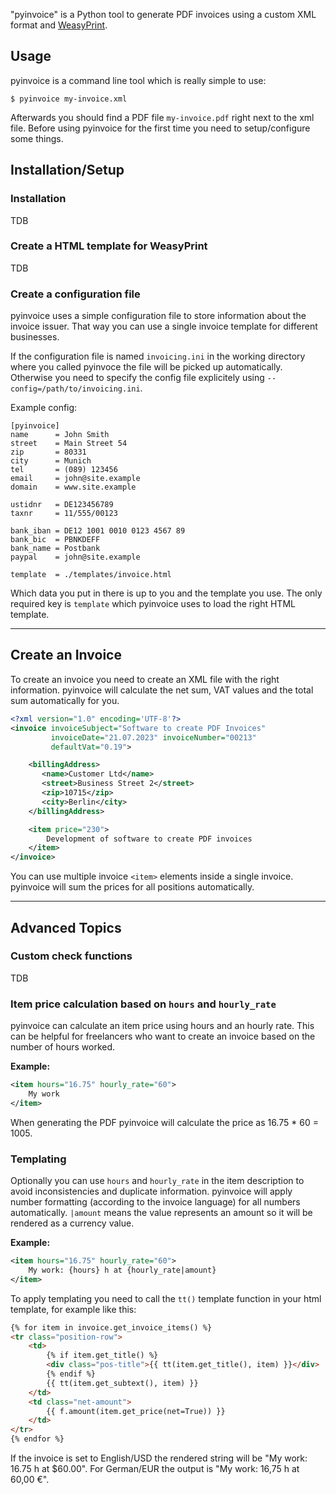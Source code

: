 "pyinvoice" is a Python tool to generate PDF invoices using a custom XML format and [WeasyPrint](https://weasyprint.org/).

## Usage

pyinvoice is a command line tool which is really simple to use:

```shell
$ pyinvoice my-invoice.xml
```

Afterwards you should find a PDF file `my-invoice.pdf` right next to the xml file.
Before using pyinvoice for the first time you need to setup/configure some things.

## Installation/Setup

### Installation

TDB

### Create a HTML template for WeasyPrint

TDB

### Create a configuration file

pyinvoice uses a simple configuration file to store information about the invoice issuer.
That way you can use a single invoice template for different businesses.

If the configuration file is named `invoicing.ini` in the working directory where you called
pyinvoce the file will be picked up automatically. Otherwise you need to specify the config
file explicitely using `--config=/path/to/invoicing.ini`.

Example config:

```
[pyinvoice]
name      = John Smith
street    = Main Street 54
zip       = 80331
city      = Munich
tel       = (089) 123456
email     = john@site.example
domain    = www.site.example

ustidnr   = DE123456789
taxnr     = 11/555/00123

bank_iban = DE12 1001 0010 0123 4567 89
bank_bic  = PBNKDEFF
bank_name = Postbank
paypal    = john@site.example

template  = ./templates/invoice.html
```

Which data you put in there is up to you and the template you use. The only required key is
`template` which pyinvoice uses to load the right HTML template.


---

## Create an Invoice

To create an invoice you need to create an XML file with the right information. pyinvoice will calculate the
net sum, VAT values and the total sum automatically for you.

```xml
<?xml version="1.0" encoding='UTF-8'?>
<invoice invoiceSubject="Software to create PDF Invoices"
         invoiceDate="21.07.2023" invoiceNumber="00213"
         defaultVat="0.19">

	<billingAddress>
	   <name>Customer Ltd</name>
	   <street>Business Street 2</street>
	   <zip>10715</zip>
	   <city>Berlin</city>
	</billingAddress>

	<item price="230">
		Development of software to create PDF invoices
	</item>
</invoice>
```

You can use multiple invoice `<item>` elements inside a single invoice. pyinvoice will sum the prices
for all positions automatically.


---

## Advanced Topics

### Custom check functions

TDB


### Item price calculation based on `hours` and `hourly_rate`

pyinvoice can calculate an item price using hours and an hourly rate.
This can be helpful for freelancers who want to create an invoice based on the
number of hours worked.

**Example:**

```xml
<item hours="16.75" hourly_rate="60">
    My work
</item>
```

When generating the PDF pyinvoice will calculate the price as 16.75 * 60 = 1005.


### Templating

Optionally you can use `hours` and `hourly_rate` in the item description to avoid inconsistencies
and duplicate information. pyinvoice will apply number formatting (according to the invoice
language) for all numbers automatically. `|amount` means the value represents an amount so it
will be rendered as a currency value.

**Example:**

```xml
<item hours="16.75" hourly_rate="60">
    My work: {hours} h at {hourly_rate|amount}
</item>
```

To apply templating you need to call the `tt()` template function in your html template, for example like this:

```html
{% for item in invoice.get_invoice_items() %}
<tr class="position-row">
    <td>
        {% if item.get_title() %}
        <div class="pos-title">{{ tt(item.get_title(), item) }}</div>
        {% endif %}
        {{ tt(item.get_subtext(), item) }}
    </td>
    <td class="net-amount">
        {{ f.amount(item.get_price(net=True)) }}
    </td>
</tr>
{% endfor %}
```

If the invoice is set to English/USD the rendered string will be "My work: 16.75 h at $60.00".
For German/EUR the output is "My work: 16,75 h at 60,00 €".

